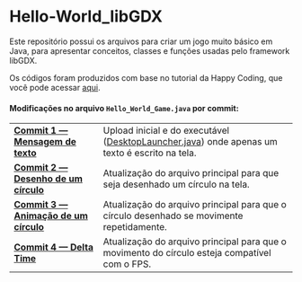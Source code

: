 <h1>Hello-World_libGDX</h1>
<p>Este repositório possui os arquivos para criar um jogo muito básico em Java, para apresentar conceitos, classes e funções usadas pelo framework libGDX.</p>
<p>Os códigos foram produzidos com base no tutorial da Happy Coding, que você pode acessar <a href="https://happycoding.io/tutorials/libgdx/hello-world">aqui</a>.</p>

<div>
  <h4>Modificações no arquivo <code>Hello_World_Game.java</code> por commit:</h4>
  <table align="center">
    <tr><td><a href="https://github.com/luc-gh/Hello-World_libGDX/blob/685c3ec07d2a894679eb26405e1878d954c1f1dc/core/src/com/libgdx/hello/Hello_World_Game.java">
    <b>Commit 1 — Mensagem de texto</b></a></td>
    <td>Upload inicial e do executável 
    (<a href="https://github.com/luc-gh/Hello-World_libGDX/blob/master/desktop/src/com/libgdx/hello/DesktopLauncher.java">DesktopLauncher.java</a>) 
    onde apenas um texto é escrito na tela.</td></tr><tr><td>
    <a href="https://github.com/luc-gh/Hello-World_libGDX/blob/71a12616cdf192969795e573a80ee946d175899a/core/src/com/libgdx/hello/Hello_World_Game.java">
    <b>Commit 2 — Desenho de um círculo</b></a></td>
    <td>Atualização do arquivo principal para que seja desenhado um círculo na tela.</td></tr>
    <tr><td><a href="https://github.com/luc-gh/Hello-World_libGDX/blob/1239bb3790c5b2cb0410cb405694ad3e35d19b44/core/src/com/libgdx/hello/Hello_World_Game.java">
    <b>Commit 3 — Animação de um círculo</b></a></td>
    <td>Atualização do arquivo principal para que o círculo desenhado se movimente repetidamente.</td></tr>
    <tr><td><a href="https://github.com/luc-gh/Hello-World_libGDX/blob/master/core/src/com/libgdx/hello/Hello_World_Game.java">
    <b>Commit 4 — Delta Time</b></a></td>
    <td>Atualização do arquivo principal para que o movimento do círculo esteja compatível com o FPS.</td></tr>
  </table></br>
  
</div>
